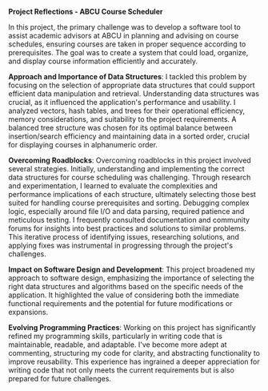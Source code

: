 **Project Reflections - ABCU Course Scheduler**

In this project, the primary challenge was to develop a software tool to assist academic advisors at ABCU in planning and advising on course schedules, ensuring courses are taken in proper sequence according to prerequisites. The goal was to create a system that could load, organize, and display course information efficiently and accurately.

**Approach and Importance of Data Structures**: I tackled this problem by focusing on the selection of appropriate data structures that could support efficient data manipulation and retrieval. Understanding data structures was crucial, as it influenced the application's performance and usability. I analyzed vectors, hash tables, and trees for their operational efficiency, memory considerations, and suitability to the project requirements. A balanced tree structure was chosen for its optimal balance between insertion/search efficiency and maintaining data in a sorted order, crucial for displaying courses in alphanumeric order.

**Overcoming Roadblocks**: Overcoming roadblocks in this project involved several strategies. Initially, understanding and implementing the correct data structures for course scheduling was challenging. Through research and experimentation, I learned to evaluate the complexities and performance implications of each structure, ultimately selecting those best suited for handling course prerequisites and sorting. Debugging complex logic, especially around file I/O and data parsing, required patience and meticulous testing. I frequently consulted documentation and community forums for insights into best practices and solutions to similar problems. This iterative process of identifying issues, researching solutions, and applying fixes was instrumental in progressing through the project's challenges.

**Impact on Software Design and Development**: This project broadened my approach to software design, emphasizing the importance of selecting the right data structures and algorithms based on the specific needs of the application. It highlighted the value of considering both the immediate functional requirements and the potential for future modifications or expansions.

**Evolving Programming Practices**: Working on this project has significantly refined my programming skills, particularly in writing code that is maintainable, readable, and adaptable. I've become more adept at commenting, structuring my code for clarity, and abstracting functionality to improve reusability. This experience has ingrained a deeper appreciation for writing code that not only meets the current requirements but is also prepared for future challenges.
